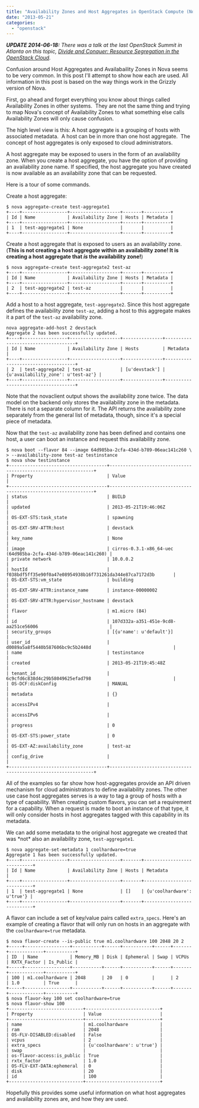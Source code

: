 ```yaml
---
title: "Availability Zones and Host Aggregates in OpenStack Compute (Nova)"
date: "2013-05-21"
categories: 
  - "openstack"
---
```


_**UPDATE 2014-06-18:** There was a talk at the last OpenStack Summit in Atlanta on this topic, [Divide and Conquer: Resource Segregation in the OpenStack Cloud](https://www.youtube.com/watch?v=H6I3fauKDb0)._

Confusion around Host Aggregates and Availabaility Zones in Nova seems to be very common. In this post I'll attempt to show how each are used. All information in this post is based on the way things work in the Grizzly version of Nova.

First, go ahead and forget everything you know about things called Availability Zones in other systems.  They are not the same thing and trying to map Nova's concept of Availability Zones to what something else calls Availability Zones will only cause confusion.

The high level view is this: A host aggregate is a grouping of hosts with associated metadata.  A host can be in more than one host aggregate.  The concept of host aggregates is only exposed to cloud administrators.

A host aggregate may be exposed to users in the form of an availability zone. When you create a host aggregate, you have the option of providing an availability zone name. If specified, the host aggregate you have created is now available as an availability zone that can be requested.

Here is a tour of some commands.

Create a host aggregate:

```
$ nova aggregate-create test-aggregate1
+----+-----------------+-------------------+-------+----------+
| Id | Name            | Availability Zone | Hosts | Metadata |
+----+-----------------+-------------------+-------+----------+
| 1  | test-aggregate1 | None              |       |          |
+----+-----------------+-------------------+-------+----------+

```

Create a host aggregate that is exposed to users as an availability zone. (**This is not creating a host aggregate within an availability zone! It is creating a host aggregate that _is_ the availability zone!**)

```
$ nova aggregate-create test-aggregate2 test-az
+----+-----------------+-------------------+-------+----------+
| Id | Name            | Availability Zone | Hosts | Metadata |
+----+-----------------+-------------------+-------+----------+
| 2  | test-aggregate2 | test-az           |       |          |
+----+-----------------+-------------------+-------+----------+

```

Add a host to a host aggregate, `test-aggregate2`. Since this host aggregate defines the availability zone `test-az`, adding a host to this aggregate makes it a part of the `test-az` availability zone.

```
nova aggregate-add-host 2 devstack
Aggregate 2 has been successfully updated.
+----+-----------------+-------------------+---------------+------------------------------------+
| Id | Name            | Availability Zone | Hosts         | Metadata                           |
+----+-----------------+-------------------+---------------+------------------------------------+
| 2  | test-aggregate2 | test-az           | [u'devstack'] | {u'availability_zone': u'test-az'} |
+----+-----------------+-------------------+---------------+------------------------------------+

```

Note that the novaclient output shows the availability zone twice. The data model on the backend only stores the availability zone in the metadata. There is not a separate column for it. The API returns the availability zone separately from the general list of metadata, though, since it's a special piece of metadata.

Now that the `test-az` availability zone has been defined and contains one host, a user can boot an instance and request this availability zone.

```
$ nova boot --flavor 84 --image 64d985ba-2cfa-434d-b789-06eac141c260 \
> --availability-zone test-az testinstance
$ nova show testinstance
+-------------------------------------+----------------------------------------------------------------+
| Property                            | Value                                                          |
+-------------------------------------+----------------------------------------------------------------+
| status                              | BUILD                                                          |
| updated                             | 2013-05-21T19:46:06Z                                           |
| OS-EXT-STS:task_state               | spawning                                                       |
| OS-EXT-SRV-ATTR:host                | devstack                                                       |
| key_name                            | None                                                           |
| image                               | cirros-0.3.1-x86_64-uec (64d985ba-2cfa-434d-b789-06eac141c260) |
| private network                     | 10.0.0.2                                                       |
| hostId                              | f038bdf5ff35e90f0a47e08954938b16f731261da344e87ca7172d3b       |
| OS-EXT-STS:vm_state                 | building                                                       |
| OS-EXT-SRV-ATTR:instance_name       | instance-00000002                                              |
| OS-EXT-SRV-ATTR:hypervisor_hostname | devstack                                                       |
| flavor                              | m1.micro (84)                                                  |
| id                                  | 107d332a-a351-451e-9cd8-aa251ce56006                           |
| security_groups                     | [{u'name': u'default'}]                                        |
| user_id                             | d0089a5a8f5440b587606bc9c5b2448d                               |
| name                                | testinstance                                                   |
| created                             | 2013-05-21T19:45:48Z                                           |
| tenant_id                           | 6c9cfd6c838d4c29b58049625efad798                               |
| OS-DCF:diskConfig                   | MANUAL                                                         |
| metadata                            | {}                                                             |
| accessIPv4                          |                                                                |
| accessIPv6                          |                                                                |
| progress                            | 0                                                              |
| OS-EXT-STS:power_state              | 0                                                              |
| OS-EXT-AZ:availability_zone         | test-az                                                        |
| config_drive                        |                                                                |
+-------------------------------------+----------------------------------------------------------------+

```

All of the examples so far show how host-aggregates provide an API driven mechanism for cloud administrators to define availability zones. The other use case host aggregates serves is a way to tag a group of hosts with a type of capability. When creating custom flavors, you can set a requirement for a capability. When a request is made to boot an instance of that type, it will only consider hosts in host aggregates tagged with this capability in its metadata.

We can add some metadata to the original host aggregate we created that was \*not\* also an availability zone, `test-aggregate1`.

```
$ nova aggregate-set-metadata 1 coolhardware=true
Aggregate 1 has been successfully updated.
+----+-----------------+-------------------+-------+----------------------------+
| Id | Name            | Availability Zone | Hosts | Metadata                   |
+----+-----------------+-------------------+-------+----------------------------+
| 1  | test-aggregate1 | None              | []    | {u'coolhardware': u'true'} |
+----+-----------------+-------------------+-------+----------------------------+

```

A flavor can include a set of key/value pairs called `extra_specs`. Here's an example of creating a flavor that will only run on hosts in an aggregate with the `coolhardware=true` metadata.

```
$ nova flavor-create --is-public true m1.coolhardware 100 2048 20 2
+-----+-----------------+-----------+------+-----------+------+-------+-------------+-----------+
| ID  | Name            | Memory_MB | Disk | Ephemeral | Swap | VCPUs | RXTX_Factor | Is_Public |
+-----+-----------------+-----------+------+-----------+------+-------+-------------+-----------+
| 100 | m1.coolhardware | 2048      | 20   | 0         |      | 2     | 1.0         | True      |
+-----+-----------------+-----------+------+-----------+------+-------+-------------+-----------+
$ nova flavor-key 100 set coolhardware=true
$ nova flavor-show 100
+----------------------------+----------------------------+
| Property                   | Value                      |
+----------------------------+----------------------------+
| name                       | m1.coolhardware            |
| ram                        | 2048                       |
| OS-FLV-DISABLED:disabled   | False                      |
| vcpus                      | 2                          |
| extra_specs                | {u'coolhardware': u'true'} |
| swap                       |                            |
| os-flavor-access:is_public | True                       |
| rxtx_factor                | 1.0                        |
| OS-FLV-EXT-DATA:ephemeral  | 0                          |
| disk                       | 20                         |
| id                         | 100                        |
+----------------------------+----------------------------+

```

Hopefully this provides some useful information on what host aggregates and availability zones are, and how they are used.
